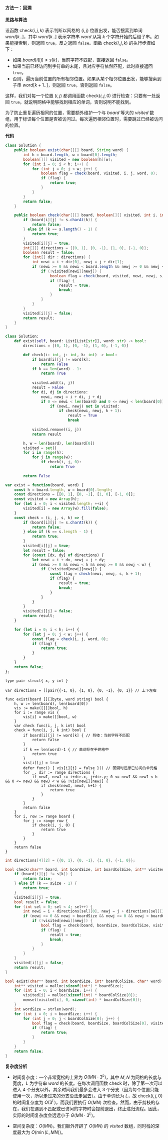 #### 方法一：回溯

**思路与算法**

设函数 $\text{check}(i, j, k)$ 表示判断以网格的 $(i, j)$ 位置出发，能否搜索到单词 $\textit{word}[k..]$，其中 $\textit{word}[k..]$ 表示字符串 $\textit{word}$ 从第 $k$ 个字符开始的后缀子串。如果能搜索到，则返回 $\texttt{true}$，反之返回  $\texttt{false}$。函数 $\text{check}(i, j, k)$ 的执行步骤如下：
- 如果 $\textit{board}[i][j] \neq s[k]$，当前字符不匹配，直接返回 $\texttt{false}$。
- 如果当前已经访问到字符串的末尾，且对应字符依然匹配，此时直接返回 $\texttt{true}$。
- 否则，遍历当前位置的所有相邻位置。如果从某个相邻位置出发，能够搜索到子串 $\textit{word}[k+1..]$，则返回 $\texttt{true}$，否则返回 $\texttt{false}$。

这样，我们对每一个位置 $(i,j)$ 都调用函数 $\text{check}(i, j, 0)$ 进行检查：只要有一处返回 $\texttt{true}$，就说明网格中能够找到相应的单词，否则说明不能找到。

为了防止重复遍历相同的位置，需要额外维护一个与 $\textit{board}$ 等大的 $\textit{visited}$ 数组，用于标识每个位置是否被访问过。每次遍历相邻位置时，需要跳过已经被访问的位置。

**代码**

```Java [sol1-Java]
class Solution {
    public boolean exist(char[][] board, String word) {
        int h = board.length, w = board[0].length;
        boolean[][] visited = new boolean[h][w];
        for (int i = 0; i < h; i++) {
            for (int j = 0; j < w; j++) {
                boolean flag = check(board, visited, i, j, word, 0);
                if (flag) {
                    return true;
                }
            }
        }
        return false;
    }

    public boolean check(char[][] board, boolean[][] visited, int i, int j, String s, int k) {
        if (board[i][j] != s.charAt(k)) {
            return false;
        } else if (k == s.length() - 1) {
            return true;
        }
        visited[i][j] = true;
        int[][] directions = {{0, 1}, {0, -1}, {1, 0}, {-1, 0}};
        boolean result = false;
        for (int[] dir : directions) {
            int newi = i + dir[0], newj = j + dir[1];
            if (newi >= 0 && newi < board.length && newj >= 0 && newj < board[0].length) {
                if (!visited[newi][newj]) {
                    boolean flag = check(board, visited, newi, newj, s, k + 1);
                    if (flag) {
                        result = true;
                        break;
                    }
                }
            }
        }
        visited[i][j] = false;
        return result;
    }
}
```

```Python [sol1-Python3]
class Solution:
    def exist(self, board: List[List[str]], word: str) -> bool:
        directions = [(0, 1), (0, -1), (1, 0), (-1, 0)]

        def check(i: int, j: int, k: int) -> bool:
            if board[i][j] != word[k]:
                return False
            if k == len(word) - 1:
                return True
            
            visited.add((i, j))
            result = False
            for di, dj in directions:
                newi, newj = i + di, j + dj
                if 0 <= newi < len(board) and 0 <= newj < len(board[0]):
                    if (newi, newj) not in visited:
                        if check(newi, newj, k + 1):
                            result = True
                            break
            
            visited.remove((i, j))
            return result

        h, w = len(board), len(board[0])
        visited = set()
        for i in range(h):
            for j in range(w):
                if check(i, j, 0):
                    return True
        
        return False
```

```JavaScript [sol1-JavaScript]
var exist = function(board, word) {
    const h = board.length, w = board[0].length;
    const directions = [[0, 1], [0, -1], [1, 0], [-1, 0]];
    const visited = new Array(h);
    for (let i = 0; i < visited.length; ++i) {
        visited[i] = new Array(w).fill(false);
    }
    const check = (i, j, s, k) => {
        if (board[i][j] != s.charAt(k)) {
            return false;
        } else if (k == s.length - 1) {
            return true;
        }
        visited[i][j] = true;
        let result = false;
        for (const [dx, dy] of directions) {
            let newi = i + dx, newj = j + dy;
            if (newi >= 0 && newi < h && newj >= 0 && newj < w) {
                if (!visited[newi][newj]) {
                    const flag = check(newi, newj, s, k + 1);
                    if (flag) {
                        result = true;
                        break;
                    }
                }
            }
        }
        visited[i][j] = false;
        return result;
    }

    for (let i = 0; i < h; i++) {
        for (let j = 0; j < w; j++) {
            const flag = check(i, j, word, 0);
            if (flag) {
                return true;
            }
        }
    }
    return false;
};
```

```Golang [sol1-Golang]
type pair struct{ x, y int }

var directions = []pair{{-1, 0}, {1, 0}, {0, -1}, {0, 1}} // 上下左右

func exist(board [][]byte, word string) bool {
	h, w := len(board), len(board[0])
	vis := make([][]bool, h)
	for i := range vis {
		vis[i] = make([]bool, w)
	}
	var check func(i, j, k int) bool
	check = func(i, j, k int) bool {
		if board[i][j] != word[k] { // 剪枝：当前字符不匹配
			return false
		}
		if k == len(word)-1 { // 单词存在于网格中
			return true
		}
		vis[i][j] = true
		defer func() { vis[i][j] = false }() // 回溯时还原已访问的单元格
		for _, dir := range directions {
			if newI, newJ := i+dir.x, j+dir.y; 0 <= newI && newI < h && 0 <= newJ && newJ < w && !vis[newI][newJ] {
				if check(newI, newJ, k+1) {
					return true
				}
			}
		}
		return false
	}
	for i, row := range board {
		for j := range row {
			if check(i, j, 0) {
				return true
			}
		}
	}
	return false
}
```

```C [sol1-C]
int directions[4][2] = {{0, 1}, {0, -1}, {1, 0}, {-1, 0}};

bool check(char** board, int boardSize, int boardColSize, int** visited, int i, int j, char* s, int sSize, int k) {
    if (board[i][j] != s[k]) {
        return false;
    } else if (k == sSize - 1) {
        return true;
    }
    visited[i][j] = true;
    bool result = false;
    for (int sel = 0; sel < 4; sel++) {
        int newi = i + directions[sel][0], newj = j + directions[sel][1];
        if (newi >= 0 && newi < boardSize && newj >= 0 && newj < boardColSize) {
            if (!visited[newi][newj]) {
                bool flag = check(board, boardSize, boardColSize, visited, newi, newj, s, sSize, k + 1);
                if (flag) {
                    result = true;
                    break;
                }
            }
        }
    }
    visited[i][j] = false;
    return result;
}

bool exist(char** board, int boardSize, int* boardColSize, char* word) {
    int** visited = malloc(sizeof(int*) * boardSize);
    for (int i = 0; i < boardSize; i++) {
        visited[i] = malloc(sizeof(int) * boardColSize[0]);
        memset(visited[i], 0, sizeof(int) * boardColSize[0]);
    }
    int wordSize = strlen(word);
    for (int i = 0; i < boardSize; i++) {
        for (int j = 0; j < boardColSize[0]; j++) {
            bool flag = check(board, boardSize, boardColSize[0], visited, i, j, word, wordSize, 0);
            if (flag) {
                return true;
            }
        }
    }
    return false;
}
```

**复杂度分析**

- 时间复杂度：一个非常宽松的上界为 $O(MN \cdot 3^L)$，其中 $M, N$ 为网格的长度与宽度，$L$ 为字符串 $\textit{word}$ 的长度。在每次调用函数 $\text{check}$ 时，除了第一次可以进入 $4$ 个分支以外，其余时间我们最多会进入 $3$ 个分支（因为每个位置只能使用一次，所以走过来的分支没法走回去）。由于单词长为 $L$，故 $\text{check}(i, j, 0)$ 的时间复杂度为 $O(3^L)$，而我们要执行 $O(MN)$ 次检查。然而，由于剪枝的存在，我们在遇到不匹配或已访问的字符时会提前退出，终止递归流程。因此，实际的时间复杂度会远远小于 $\Theta(MN \cdot 3^L)$。

- 空间复杂度：$O(MN)$。我们额外开辟了 $O(MN)$ 的 $\textit{visited}$ 数组，同时栈的深度最大为 $O(\min(L, MN))$。